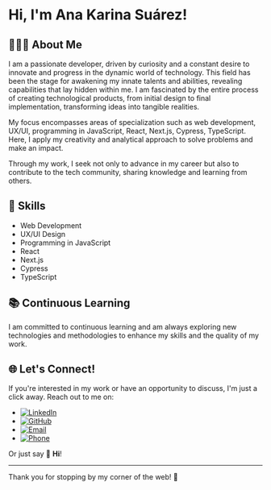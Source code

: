 # Hi, I'm Ana Karina Suárez!

## 👩🏻‍💻 About Me 

I am a passionate developer, driven by curiosity and a constant desire to innovate and progress in the dynamic world of technology. This field has been the stage for awakening my innate talents and abilities, revealing capabilities that lay hidden within me. I am fascinated by the entire process of creating technological products, from initial design to final implementation, transforming ideas into tangible realities.

My focus encompasses areas of specialization such as web development, UX/UI, programming in JavaScript, React, Next.js, Cypress, TypeScript. Here, I apply my creativity and analytical approach to solve problems and make an impact.

Through my work, I seek not only to advance in my career but also to contribute to the tech community, sharing knowledge and learning from others.

## 🌟 Skills

- Web Development
- UX/UI Design
- Programming in JavaScript
- React
- Next.js
- Cypress
- TypeScript

## 📚 Continuous Learning

I am committed to continuous learning and am always exploring new technologies and methodologies to enhance my skills and the quality of my work.


## 🌐 Let's Connect!

If you're interested in my work or have an opportunity to discuss, I'm just a click away. Reach out to me on:

-  [![LinkedIn](https://img.shields.io/badge/LinkedIn-0077B5?style=flat&logo=linkedin&logoColor=white)](https://www.linkedin.com/in/connect-ana-karina-suárez-gonzález)
-  [![GitHub](https://img.shields.io/badge/GitHub-100000?style=flat&logo=github&logoColor=white)](https://github.com/anakarinasuarez)
- [![Email](https://img.shields.io/badge/Email-D14836?style=flat&logo=gmail&logoColor=white)](mailto:suarez.anakarina@hotmail.com)
- [![Phone](https://img.shields.io/badge/Phone-2BA848?style=flat&logo=apple&logoColor=white)](tel:+34698347608)


Or just say 👋 **Hi**!

---

Thank you for stopping by my corner of the web! 🌟
